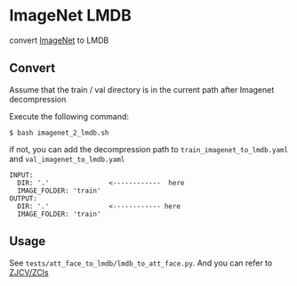 
# ImageNet LMDB

convert [ImageNet](http://www.image-net.org/) to LMDB

## Convert

Assume that the train / val directory is in the current path after Imagenet decompression

Execute the following command:

```angular2html
$ bash imagenet_2_lmdb.sh
```

if not, you can add the decompression path to `train_imagenet_to_lmdb.yaml` and `val_imagenet_to_lmdb.yaml`

```
INPUT:
  DIR: '.'               <------------  here
  IMAGE_FOLDER: 'train'
OUTPUT:
  DIR: '.'               <------------ here
  IMAGE_FOLDER: 'train'
```

## Usage

See `tests/att_face_to_lmdb/lmdb_to_att_face.py`. And you can refer to [ZJCV/ZCls](https://github.com/ZJCV/ZCls)